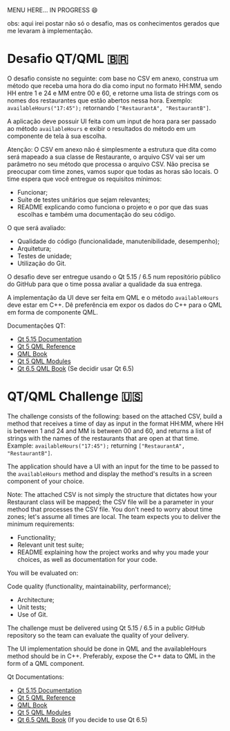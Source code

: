 MENU HERE...
IN PROGRESS 😄  

obs: aqui irei postar não só o desafio, mas os conhecimentos gerados que me levaram à implementação.

# Desafio QT/QML 🇧🇷  

O desafio consiste no seguinte: com base no CSV em anexo, construa um método que receba uma hora do dia como input no formato HH:MM, sendo HH entre 1 e 24 e MM entre 00 e 60, e retorne uma lista de strings com os nomes dos restaurantes que estão abertos nessa hora. 
Exemplo: `availableHours("17:45");` retornando `["RestaurantA", "RestaurantB"]`.

A aplicação deve possuir UI feita com um input de hora para ser passado ao método `availableHours` e exibir o resultados do método em um componente de tela à sua escolha.

Atenção: O CSV em anexo não é simplesmente a estrutura que dita como será mapeado a sua classe de Restaurante, o arquivo CSV vai ser um parâmetro no seu método que processa o arquivo CSV. Não precisa se preocupar com time zones, vamos supor que todas as horas são locais.
O time espera que você entregue os requisitos mínimos:
- Funcionar;
- Suíte de testes unitários que sejam relevantes;
- README explicando como funciona o projeto e o por que das suas escolhas e também uma documentação do seu código.

O que será avaliado:
- Qualidade do código (funcionalidade, manutenibilidade, desempenho);
- Arquitetura;
- Testes de unidade;
- Utilização do Git.

O desafio deve ser entregue usando o Qt 5.15 / 6.5 num repositório público do GitHub para que o time possa avaliar a qualidade da sua entrega.

A implementação da UI deve ser feita em QML e o método `availableHours` deve estar em C++.
Dê preferência em expor os dados do C++ para o QML em forma de componente QML.

Documentações QT:
- [Qt 5.15 Documentation](https://doc.qt.io/qt-5.15/)  
- [Qt 5 QML Reference](https://doc.qt.io/qt-5/qmlreference.html)  
- [QML Book](http://qmlbook.github.io/)  
- [Qt 5 QML Modules](https://doc.qt.io/qt-5/qtqml-modules-topic.html)  
- [Qt 6.5 QML Book](https://www.qt.io/product/qt6/qml-book) (Se decidir usar Qt 6.5)  


# QT/QML Challenge 🇺🇸   

The challenge consists of the following: based on the attached CSV, build a method that receives a time of day as input in the format HH:MM, where HH is between 1 and 24 and MM is between 00 and 60, and returns a list of strings with the names of the restaurants that are open at that time. 
Example: `availableHours("17:45");` returning `["RestaurantA", "RestaurantB"]`.

The application should have a UI with an input for the time to be passed to the `availableHours` method and display the method's results in a screen component of your choice.

Note: The attached CSV is not simply the structure that dictates how your Restaurant class will be mapped; the CSV file will be a parameter in your method that processes the CSV file. You don't need to worry about time zones; let's assume all times are local.
The team expects you to deliver the minimum requirements:
- Functionality;
- Relevant unit test suite;
- README explaining how the project works and why you made your choices, as well as documentation for your code.

You will be evaluated on:

Code quality (functionality, maintainability, performance);
- Architecture;
- Unit tests;
- Use of Git.

The challenge must be delivered using Qt 5.15 / 6.5 in a public GitHub repository so the team can evaluate the quality of your delivery.

The UI implementation should be done in QML and the availableHours method should be in C++.
Preferably, expose the C++ data to QML in the form of a QML component.

Qt Documentations:

- [Qt 5.15 Documentation](https://doc.qt.io/qt-5.15/)  
- [Qt 5 QML Reference](https://doc.qt.io/qt-5/qmlreference.html)  
- [QML Book](http://qmlbook.github.io/)  
- [Qt 5 QML Modules](https://doc.qt.io/qt-5/qtqml-modules-topic.html)  
- [Qt 6.5 QML Book](https://www.qt.io/product/qt6/qml-book) (If you decide to use Qt 6.5)  
